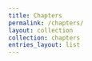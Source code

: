 ```yaml
---
title: Chapters
permalink: /chapters/
layout: collection
collection: chapters
entries_layout: list
---
```

